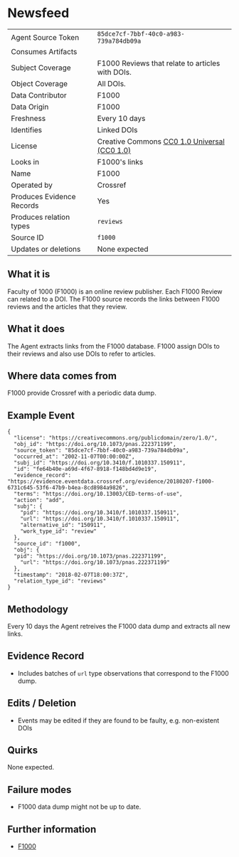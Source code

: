 # Newsfeed

| | |
|---------------------------|-|
| Agent Source Token        | `85dce7cf-7bbf-40c0-a983-739a784db09a` |
| Consumes Artifacts        |  |
| Subject Coverage          | F1000 Reviews that relate to articles with DOIs. |
| Object Coverage           | All DOIs. |
| Data Contributor          | F1000  |
| Data Origin               | F1000 |
| Freshness                 | Every 10 days |
| Identifies                | Linked DOIs |
| License                   | Creative Commons [CC0 1.0 Universal (CC0 1.0)](https://creativecommons.org/publicdomain/zero/1.0/) |
| Looks in                  | F1000's links |
| Name                      | F1000 |
| Operated by               | Crossref |
| Produces Evidence Records | Yes |
| Produces relation types   | `reviews` |
| Source ID                 | `f1000` |
| Updates or deletions      | None expected |

## What it is

Faculty of 1000 (F1000) is an online review publisher. Each F1000 Review can related to a DOI. The F1000 source records the links between F1000 reviews and the articles that they review.

## What it does

The Agent extracts links from the F1000 database. F1000 assign DOIs to their reviews and also use DOIs to refer to articles. 

## Where data comes from

F1000 provide Crossref with a periodic data dump. 

## Example Event

    {
      "license": "https://creativecommons.org/publicdomain/zero/1.0/",
      "obj_id": "https://doi.org/10.1073/pnas.222371199",
      "source_token": "85dce7cf-7bbf-40c0-a983-739a784db09a",
      "occurred_at": "2002-11-07T00:00:00Z",
      "subj_id": "https://doi.org/10.3410/f.1010337.150911",
      "id": "fe64b40e-a69d-4f67-8918-f148bd4d9e19",
      "evidence_record": "https://evidence.eventdata.crossref.org/evidence/20180207-f1000-6731c645-53f6-47b9-b4ea-8cd8984a9826",
      "terms": "https://doi.org/10.13003/CED-terms-of-use",
      "action": "add",
      "subj": {
        "pid": "https://doi.org/10.3410/f.1010337.150911",
        "url": "https://doi.org/10.3410/f.1010337.150911",
        "alternative_id": "150911",
        "work_type_id": "review"
      },
      "source_id": "f1000",
      "obj": {
      "pid": "https://doi.org/10.1073/pnas.222371199",
        "url": "https://doi.org/10.1073/pnas.222371199"
      },
      "timestamp": "2018-02-07T18:00:37Z",
      "relation_type_id": "reviews"
    }


## Methodology

Every 10 days the Agent retreives the F1000 data dump and extracts all new links.

## Evidence Record

 - Includes batches of `url` type observations that correspond to the F1000 dump.

## Edits / Deletion

 - Events may be edited if they are found to be faulty, e.g. non-existent DOIs

## Quirks

None expected.

## Failure modes

 - F1000 data dump might not be up to date.

## Further information

 - [F1000](https://f1000.com/)

